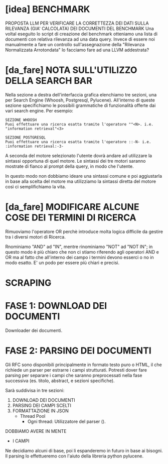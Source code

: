 # [idea] BENCHMARK

PROPOSTA LLM PER VERIFICARE LA CORRETTEZZA DEI DATI SULLA RILEVANZA (GIA' CALCOLATA) DEI DOCUMENTI DEL BENCHMARK
Una voltal eseguito lo script di creazione del benchmark otteniamo una lista di documenti con relativa rilevanza ad una data query. Invece di essere noi manualmente a fare un controllo sull'assegnazione della "Rilevanza Normalizzata Arrotondata" lo facciamo fare ad una LLVM addestrata?

# [da_fare] NOTA SULL'UTILIZZO DELLA SEARCH BAR

Nella sezione a destra dell'interfaccia grafica elenchiamo tre sezioni, una per Search Engine (Whoosh, Postgresql, Pylucene).
All'interno di queste sezione specifichiamo le possibili grammatiche di funzionalità offerte dai vari search engine. Per esempio:

```
SEZIONE WHOOSH
Puoi effettuare una ricerca esatta tramite l'operatore ""<N>. i.e. "information retrieval"<3>

SEZIONE POSTGRESQL
Puoi effettuare una ricerca esatta tramite l'operatore ::-N- i.e. :information retrieval:-3-
```

A seconda del motore selezionato l'utente dovrà andare ad utilizzare la sintassi opportuna di quel motore.
Le sintassi dei tre motori saranno mostrate di fianco al prompt della query, in modo che l'utente.

In questo modo non dobbiamo ideare una sintassi comune e poi aggiustarla in base alla scelta del motore ma
utilizziamo la sintassi diretta del motore così ci semplifichiamo la vita. 

# [da_fare] MODIFICARE ALCUNE COSE DEI TERMINI DI RICERCA

Rimuoviamo l'operatore OR perchè introduce molta logica difficile da gestire tra i diversi motori di Ricerca.

Rnominiamo "AND" ad "IN", mentre rinominiamo "NOT" ad "NOT IN"; in questo modo è più chiaro che non ci stiamo riferendo agli operatori AND e OR ma al fatto che all'interno dei campo i termini devono esserci o no in modo esatto. E' un podo per essere più chiari e precisi.










# SCRAPING

# FASE 1: DOWNLOAD DEI DOCUMENTI
Downloader dei documenti.
# FASE 2: PARSING DEI DOCUMENTI
Gli RFC sono disponibili principalmente in formato testo puro o HTML, il che richiede un parser per estrarre i campi strutturati. Potresti dover fare parsing per separare i campi che saranno preprocessati nella fase successiva (es. titolo, abstract, e sezioni specifiche).

Sarà suddivisa in tre sezioni:
1. DOWNLOAD DEI DOCUMENTI
2. PARSING DEI CAMPI SCELTI
3. FORMATTAZIONE IN JSON
    - Thread Pool
      - Ogni thread: Utilizzatore del parser ().

DOBBIAMO AVERE IN MENTE
- I CAMPI

Ne decidiamo alcuni di base, poi li espanderemo in futuro in base ai bisogni.
Il parsing lo effettueremo con l'aiuto della libreria python pylucene.











